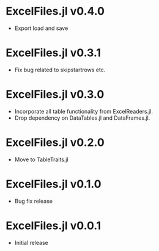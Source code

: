 # ExcelFiles.jl v0.4.0
* Export load and save

# ExcelFiles.jl v0.3.1
* Fix bug related to skipstartrows etc.

# ExcelFiles.jl v0.3.0
* Incorporate all table functionality from ExcelReaders.jl.
* Drop dependency on DataTables.jl and DataFrames.jl.

# ExcelFiles.jl v0.2.0
* Move to TableTraits.jl

# ExcelFiles.jl v0.1.0
* Bug fix release

# ExcelFiles.jl v0.0.1
* Initial release
